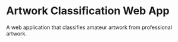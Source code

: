 # Artwork Classification Web App
A web application that classifies amateur artwork from professional artwork.
